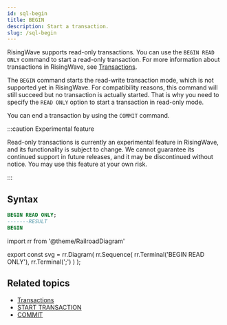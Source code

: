 ```yaml
---
id: sql-begin
title: BEGIN
description: Start a transaction.
slug: /sql-begin
---
```


RisingWave supports read-only transactions. You can use the `BEGIN READ ONLY` command to start a read-only transaction. For more information about transactions in RisingWave, see [Transactions](/concepts/tranactions.md).

The `BEGIN` command starts the read-write transaction mode, which is not supported yet in RisingWave. For compatibility reasons, this command will still succeed but no transaction is actually started. That is why you need to specify the `READ ONLY` option to start a transaction in read-only mode.

You can end a transaction by using the `COMMIT` command.

:::caution Experimental feature

Read-only transactions is currently an experimental feature in RisingWave, and its functionality is subject to change. We cannot guarantee its continued support in future releases, and it may be discontinued without notice. You may use this feature at your own risk.

:::

## Syntax

```sql
BEGIN READ ONLY;
-------RESULT
BEGIN
```

import rr from '@theme/RailroadDiagram'

export const svg = rr.Diagram(
    rr.Sequence(
        rr.Terminal('BEGIN READ ONLY'),
        rr.Terminal(';')
    )
);

<drawer SVG={svg} />

## Related topics

- [Transactions](/concepts/transactions.md)
- [START TRANSACTION](/sql/commands/sql-start-transaction.md)
- [COMMIT](/sql/commands/sql-commit.md)
